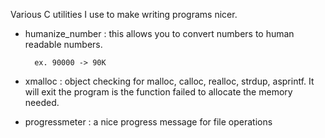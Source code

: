 Various C utilities I use to make writing programs nicer.


- humanize_number : this allows you to convert numbers to human readable numbers.

        ex. 90000 -> 90K


- xmalloc : object checking for malloc, calloc, realloc, strdup, asprintf. It will exit the program is the function failed to allocate the memory needed.


- progressmeter : a nice progress message for file operations
